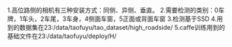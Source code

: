 1.高位路侧的相机有三种安装方式：同侧、异侧、垂直。
2.需要检测的类别：0车牌，1车头，2车尾，3车身，4侧面车窗，5正面或背面车窗
3.检测基于SSD
4.用到的数据集在23:/data/taofuyu/tao_dataset/high_roadside/
5.caffe训练用到的基础文件在23:/data/taofuyu/deploy/H/